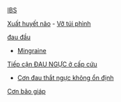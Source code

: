   
[IBS](../The%20TRIO/000%20Zettlekasten/UMP/BM%20YHG%C4%90/IBS.md)  
  
[Xuất huyết não](Xu%E1%BA%A5t%20huy%E1%BA%BFt%20n%C3%A3o.md) - [Vỡ túi phình](V%E1%BB%A1%20t%C3%BAi%20ph%C3%ACnh.md)  
  
[đau đầu](../100%20Reference%20notes/%C4%91au%20%C4%91%E1%BA%A7u.md)  
- [Mingraine](Mingraine.md)  
  
[Tiếp cận ĐAU NGỰC ở cấp cứu](../100%20Reference%20notes/Ti%E1%BA%BFp%20c%E1%BA%ADn%20%C4%90AU%20NG%E1%BB%B0C%20%E1%BB%9F%20c%E1%BA%A5p%20c%E1%BB%A9u.md)  
- [Cơn đau thắt ngực không ổn định](C%C6%A1n%20%C4%91au%20th%E1%BA%AFt%20ng%E1%BB%B1c%20kh%C3%B4ng%20%E1%BB%95n%20%C4%91%E1%BB%8Bnh.md)  
  
[Cơn bão giáp](C%C6%A1n%20b%C3%A3o%20gi%C3%A1p.md)  
  
